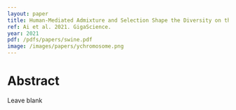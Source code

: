 ```yaml
---
layout: paper
title: Human-Mediated Admixture and Selection Shape the Diversity on the Modern Swine (Sus scrofa) Y Chromosomes
ref: Ai et al. 2021. GigaScience.
year: 2021
pdf: /pdfs/papers/swine.pdf
image: /images/papers/ychromosome.png
---
```


# Abstract

Leave blank
